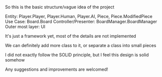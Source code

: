 So this is the basic structure/vague idea of the project

Entity:                 Player.Player, Player.Human, Player.AI, Piece, Piece.ModifiedPiece
Use Case:               Board.Board
Controller/Presenter:   BoardManager.BoardManager
Outer most layer:       UI

It's just a framework yet, most of the details are not implemented

We can definitely add more class to it, or separate a class into small pieces

I did not exactly follow the SOLID principle, but I feel this design is solid somehow

Any suggestions and improvements are welcomed!